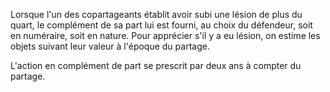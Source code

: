   
 Lorsque l'un des copartageants établit avoir subi une lésion de plus du quart, le complément de sa part lui est fourni, au choix du défendeur, soit en numéraire, soit en nature. Pour apprécier s'il y a eu lésion, on estime les objets suivant leur valeur à l'époque du partage.  

  
 L'action en complément de part se prescrit par deux ans à compter du partage.  
